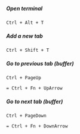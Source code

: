##### Open terminal
	Ctrl + Alt + T

##### Add a new tab
	Ctrl + Shift + T

##### Go to previous tab (buffer)
	Ctrl + PageUp 

	= Ctrl + Fn + UpArrow

##### Go to next tab (buffer)
	Ctrl + PageDown

	= Ctrl + Fn + DownArrow

